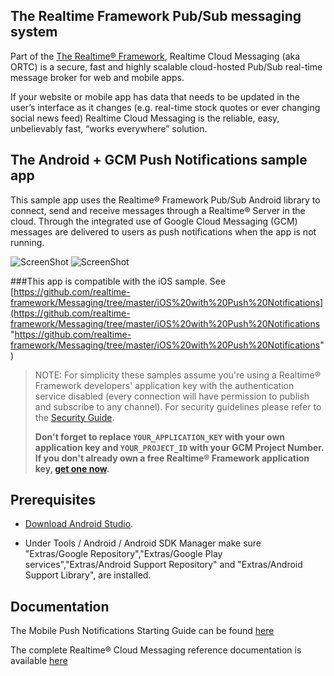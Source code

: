 ## The Realtime Framework Pub/Sub messaging system
Part of the [The Realtime® Framework](http://framework.realtime.co), Realtime Cloud Messaging (aka ORTC) is a secure, fast and highly scalable cloud-hosted Pub/Sub real-time message broker for web and mobile apps.

If your website or mobile app has data that needs to be updated in the user’s interface as it changes (e.g. real-time stock quotes or ever changing social news feed) Realtime Cloud Messaging is the reliable, easy, unbelievably fast, “works everywhere” solution.

## The Android + GCM Push Notifications sample app
This sample app uses the Realtime® Framework Pub/Sub Android library to connect, send and receive messages through a Realtime® Server in the cloud. Through the integrated use of Google Cloud Messaging (GCM) messages are delivered to users as push notifications when the app is not running. 

![ScreenShot](http://messaging-public.realtime.co/screenshots/2.1.0/Android/example1.png) ![ScreenShot](http://messaging-public.realtime.co/screenshots/2.1.0/Android/example2.png)

###This app is compatible with the iOS sample. See [https://github.com/realtime-framework/Messaging/tree/master/iOS%20with%20Push%20Notifications](https://github.com/realtime-framework/Messaging/tree/master/iOS%20with%20Push%20Notifications "https://github.com/realtime-framework/Messaging/tree/master/iOS%20with%20Push%20Notifications")


> NOTE: For simplicity these samples assume you're using a Realtime® Framework developers' application key with the authentication service disabled (every connection will have permission to publish and subscribe to any channel). For security guidelines please refer to the [Security Guide](http://messaging-public.realtime.co/documentation/starting-guide/security.html). 
> 
> **Don't forget to replace `YOUR_APPLICATION_KEY` with your own application key and `YOUR_PROJECT_ID` with your GCM Project Number. If you don't already own a free Realtime® Framework application key, [get one now](https://accounts.realtime.co/signup/).**

## Prerequisites

* [Download Android Studio](http://developer.android.com/sdk/installing/studio.html).  

* Under Tools / Android / Android SDK Manager make sure "Extras/Google Repository","Extras/Google Play services","Extras/Android Support Repository" and "Extras/Android Support Library", are installed.

## Documentation
The Mobile Push Notifications Starting Guide can be found [here](http://messaging-public.realtime.co/documentation/starting-guide/mobilepush.html)
 
The complete Realtime® Cloud Messaging reference documentation is available [here](http://framework.realtime.co/messaging/#documentation)
